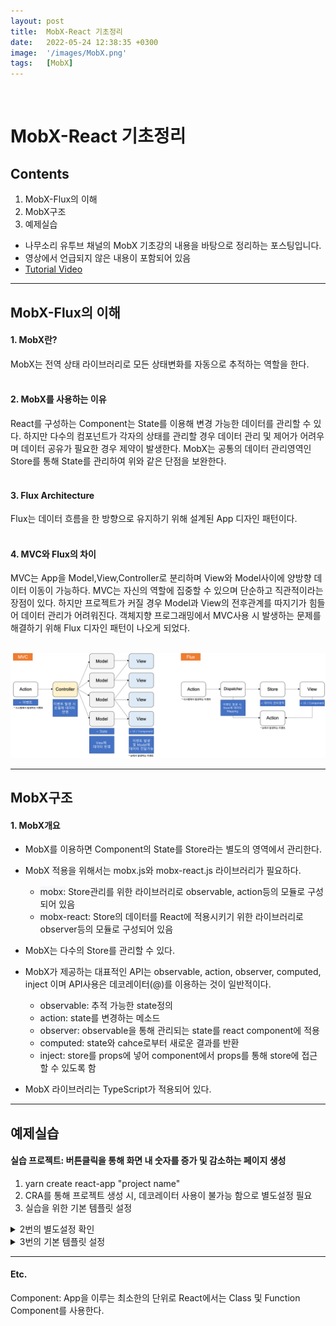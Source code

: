 ```yaml
---
layout: post
title:  MobX-React 기초정리
date:   2022-05-24 12:38:35 +0300
image:  '/images/MobX.png'
tags:   [MobX]
---
```

<br/>

# MobX-React 기초정리<br/>
## Contents <br/>
1. MobX-Flux의 이해<br/>
2. MobX구조<br/>
3. 예제실습<br/>

* 나무소리 유투브 채널의 MobX 기초강의 내용을 바탕으로 정리하는 포스팅입니다. <br/>
* 영상에서 언급되지 않은 내용이 포함되어 있음<br/>
* [Tutorial Video](https://youtu.be/NwbZmhE2Blc)<br/>

___

## MobX-Flux의 이해<br/>
#### 1. MobX란? 
MobX는 전역 상태 라이브러리로 모든 상태변화를 자동으로 추적하는 역할을 한다.<br/><br/>

#### 2. MobX를 사용하는 이유 
React를 구성하는 Component는 State를 이용해 변경 가능한 데이터를 관리할 수 있다. 하지만 다수의 컴포넌트가 각자의 상태를 관리할 경우 데이터 관리 및 제어가 어려우며 데이터 공유가 필요한 경우 제약이 발생한다. MobX는 공통의 데이터 관리영역인 Store를 통해 State를 관리하여 위와 같은 단점을 보완한다.<br/><br/>

#### 3. Flux Architecture
Flux는 데이터 흐름을 한 방향으로 유지하기 위해 설계된 App 디자인 패턴이다.<br/><br/>

#### 4. MVC와 Flux의 차이
MVC는 App을 Model,View,Controller로 분리하며 View와 Model사이에 양방향 데이터 이동이 가능하다. MVC는 자신의 역할에 집중할 수 있으며 단순하고 직관적이라는 장점이 있다. 하지만 프로젝트가 커질 경우 Model과 View의 전후관계를 따지기가 힘들어 데이터 관리가 어려워진다. 객체지향 프로그래밍에서 MVC사용 시 발생하는 문제를 해결하기 위해 Flux 디자인 패턴이 나오게 되었다.<br/><br/>

<img src="/images/Posting/MobX/MVC_Flux.png" alt="Model(로직과 관련된 모든 데이터를 포함), View(사용자에게 데이터를 표현하거나 유저와 상호작용을 처리), Controller(모델과 뷰 구성요소간의 인터페이스 (ex. 클릭이벤트 발생 시 컨트롤러를 통해 Model에 해당 데이터 반영))">

___

## MobX구조<br/>
#### 1. MobX개요 <br/>
- MobX를 이용하면 Component의 State를 Store라는 별도의 영역에서 관리한다.<br/>
- MobX 적용을 위해서는 mobx.js와 mobx-react.js 라이브러리가 필요하다.<br/>
  * <span style='background-color:#f6f8fa'>mobx:</span> Store관리를 위한 라이브러리로 observable, action등의 모듈로 구성되어 있음<br/>
  * <span style='background-color:#f6f8fa'>mobx-react:</span> Store의 데이터를 React에 적용시키기 위한 라이브러리로 observer등의 모듈로 구성되어 있음<br/>

- MobX는 다수의 Store를 관리할 수 있다.<br/>
- MobX가 제공하는 대표적인 API는 observable, action, observer, computed, inject 이며 API사용은 데코레이터(@)를 이용하는 것이 일반적이다.<br/>
  * <span style='background-color:#f6f8fa'>observable:</span> 추적 가능한 state정의<br/>
  * <span style='background-color:#f6f8fa'>action:</span> state를 변경하는 메소드<br/>
  * <span style='background-color:#f6f8fa'>observer:</span> observable을 통해 관리되는 state를 react component에 적용<br/>
  * <span style='background-color:#f6f8fa'>computed:</span> state와 cahce로부터 새로운 결과를 반환<br/>
  * <span style='background-color:#f6f8fa'>inject:</span> store를 props에 넣어 component에서 props를 통해 store에 접근할 수 있도록 함<br/>

- MobX 라이브러리는 TypeScript가 적용되어 있다.<br/>

___

## 예제실습<br/>
#### 실습 프로젝트: 버튼클릭을 통해 화면 내 숫자를 증가 및 감소하는 페이지 생성<br/>

1. yarn create react-app "project name"<br/>
2. CRA를 통해 프로젝트 생성 시, 데코레이터 사용이 불가능 함으로 별도설정 필요<br/>
3. 실습을 위한 기본 템플릿 설정

  
<details>
<summary>2번의 별도설정 확인</summary>
<div markdown="1">

* <span style='background-color:#fff5b1'>CRA 프로젝트 커스터마이징 방법</span><br/>
(1) eject사용:<br/>
  eject(숨겨져 있던 웹팩 등의 설정을 보여주며 커스터마이징 가능하도록 한다)을 통해 CRA로 생성된 프로젝트를 커스터마이징 할 수 있으나 One Build Dependency(패키지 설치 및 삭제 시 패키지 간 연결 자동관리)의 장점을 잃게 되는 등의 문제가 발생한다.<br/>
(2) react-app-rewired사용:<br/>
  rewired는 eject 없이 CRA의 설정을 커스터마이징을 할 수 있도록 하는 라이브러리이다.<br/>

* <span style='background-color:#fff5b1'>react-app-rewired 사용방법</span><br/>
(1) yarn add --dev customize-cra / yarn add --dev react-app-rewired<br/>
(2) package.json에 있는 script수정<br/>

```
  "scripts": {
  "start": "react-app-rewired start",
  "build": "react-app-rewired build",
  "test": "react-app-rewired test --env=jsdom",
  "eject": "react-scripts eject",}
```

(3) 루트폴더에 config-overrides.js추가<br/>

```javascript
  const { 
    addDecoratorsLegacy, // decorator를 사용할 수 있도록 해주는 config
    disableEsLint,
    override,
  } = require("customize-cra");

  // 사용자 정의 웹팩 설정
  module.exports = {
    webpack: override(
      disableEsLint(),
      addDecoratorsLegacy()
    ),
  };
```
</div>
</details>

<details>
<summary>3번의 기본 템플릿 설정</summary>
<div markdown="1">

<details>
<summary>App.js</summary>
<div markdown="1">

```javascript
import React, { Component } from 'react';
import CounterComponent from './component/CounterComponent';

class App extends Component {
  render(){
    return (
      <div>
        <CounterComponent />
      </div>
  );
  }
}

export default App;
```
</div>
</details>

<details>
<summary>CounterComponent.js</summary>
<div markdown="1">

```javascript
import React, { Component } from 'react';
import { Button, Box } from '@material-ui/core';

class CounterComponent extends Component {

  render(){
    return(
      <div>
        <Button variant='contained' color='primary' size='large'> - </Button>        
        
        <Box component='span' m={5}> 0 </Box>
        
        <Button variant='contained' color='primary' size='large'> + </Button>
      </div>
    )
  }
}

export default CounterComponent;
```
</div>
</details>

</div>
</details>

___

#### Etc. <br/>
Component: App을 이루는 최소한의 단위로 React에서는 Class 및 Function Component를 사용한다. <br/>

